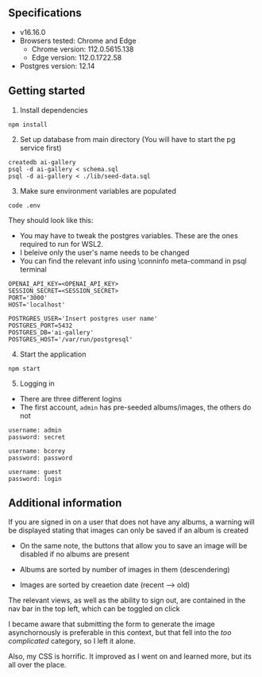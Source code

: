 ## Specifications
- v16.16.0
- Browsers tested: Chrome and Edge
  - Chrome version: 112.0.5615.138
  - Edge version: 112.0.1722.58
- Postgres version: 12.14

## Getting started
1. Install dependencies
```
npm install
```
2. Set up database from main directory (You will have to start the pg service first)
```
createdb ai-gallery
psql -d ai-gallery < schema.sql
psql -d ai-gallery < ./lib/seed-data.sql
```
3. Make sure environment variables are populated
```
code .env
```

They should look like this:
- You may have to tweak the postgres variables. These are the ones required to run for WSL2.
- I beleive only the user's name needs to be changed
- You can find the relevant info using \conninfo meta-command in psql terminal
```
OPENAI_API_KEY=<OPENAI_API_KEY>
SESSION_SECRET=<SESSION_SECRET>
PORT='3000'
HOST='localhost'

POSTRGRES_USER='Insert postgres user name'
POSTGRES_PORT=5432
POSTGRES_DB='ai-gallery'
POSTGRES_HOST='/var/run/postgresql'
```

4. Start the application
```
npm start
```

5. Logging in
- There are three different logins
- The first account, `admin` has pre-seeded albums/images, the others do not
```
username: admin
password: secret
```
```
username: bcorey
password: password
```
```
username: guest
password: login
```

## Additional information
If you are signed in on a user that does not have any albums, a warning will be displayed stating that images can only be saved if an album is created
- On the same note, the buttons that allow you to save an image will be disabled if no albums are present

- Albums are sorted by number of images in them (descendering)
- Images are sorted by creaetion date (recent --> old)

The relevant views, as well as the ability to sign out, are contained in the nav bar in the top left, which can be toggled on click

I became aware that submitting the form to generate the image asynchornously is preferable in this context, but that fell into the *too complicated* category, so I left it alone.

Also, my CSS is horrific. It improved as I went on and learned more, but its all over the place.
